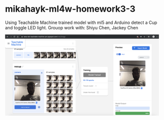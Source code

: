 # mikahayk-ml4w-homework3-3

Using Teachable Machine trained model with ml5 and Arduino detect a Cup and toggle LED light.
Grouop work with: Shiyu Chen, Jackey Chen

![](teachablemachine.png)
